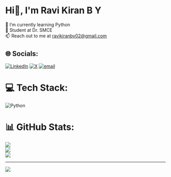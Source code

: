 # Hi👋, I'm Ravi Kiran B Y
🌱 I’m currently learning Python<br>🏫 Student at Dr. SMCE<br>📫 Reach out to me at ravikiranby02@gmail.com<br>


## 🌐 Socials:
[![LinkedIn](https://img.shields.io/badge/LinkedIn-%230077B5.svg?logo=linkedin&logoColor=white)](https://linkedin.com/in/https://www.linkedin.com/in/ravi-kiran-b-y-874474314/?lipi=urn%3Ali%3Apage%3Ad_flagship3_notifications%3Bq4Ro1nh7TbSQ7rOYgMfRNA%3D%3D) [![X](https://img.shields.io/badge/X-black.svg?logo=X&logoColor=white)](https://x.com/https://x.com/RavikiranB68434?s=08) [![email](https://img.shields.io/badge/Email-D14836?logo=gmail&logoColor=white)](mailto:ravikiranby02@gmail.com) 

# 💻 Tech Stack:
![Python](https://img.shields.io/badge/python-3670A0?style=flat&logo=python&logoColor=ffdd54)
# 📊 GitHub Stats:
![](https://github-readme-stats.vercel.app/api?username=ravikiranby02&theme=vue-dark&hide_border=false&include_all_commits=true&count_private=true)<br/>
![](https://nirzak-streak-stats.vercel.app/?user=ravikiranby02&theme=vue-dark&hide_border=false)<br/>
![](https://github-readme-stats.vercel.app/api/top-langs/?username=ravikiranby02&theme=vue-dark&hide_border=false&include_all_commits=true&count_private=true&layout=compact)

---
[![](https://visitcount.itsvg.in/api?id=ravikiranby02&icon=0&color=0)](https://visitcount.itsvg.in)

<!-- Proudly created with GPRM ( https://gprm.itsvg.in ) -->
